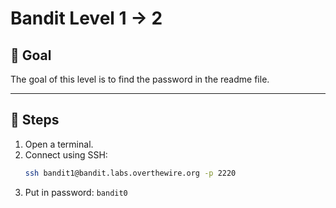 # Bandit Level 1 → 2

## 🔹 Goal
The goal of this level is to find the password in the readme file.

---

## 🔹 Steps
1. Open a terminal.  
2. Connect using SSH:  
   ```bash
   ssh bandit1@bandit.labs.overthewire.org -p 2220
3. Put in password:
   `bandit0`
